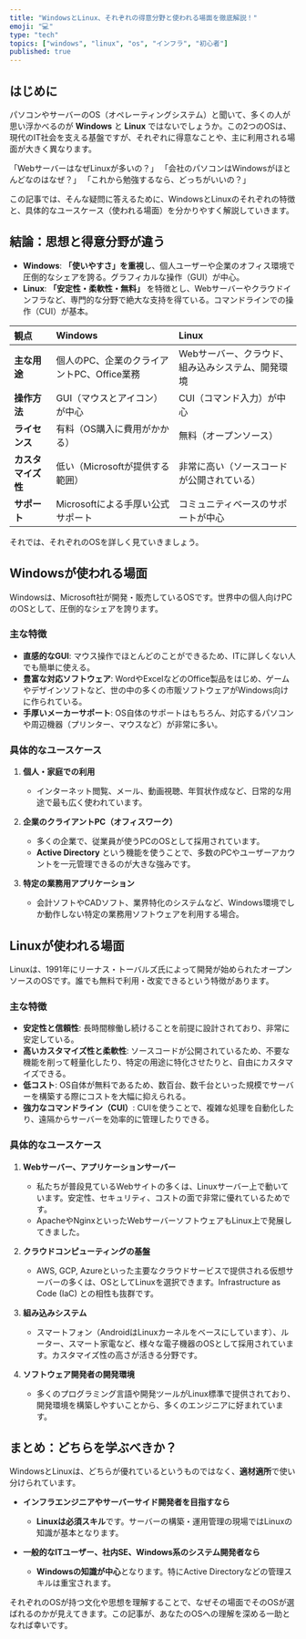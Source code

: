 ```yaml
---
title: "WindowsとLinux、それぞれの得意分野と使われる場面を徹底解説！"
emoji: "💻"
type: "tech"
topics: ["windows", "linux", "os", "インフラ", "初心者"]
published: true
---
```


## はじめに

パソコンやサーバーのOS（オペレーティングシステム）と聞いて、多くの人が思い浮かべるのが **Windows** と **Linux** ではないでしょうか。この2つのOSは、現代のIT社会を支える基盤ですが、それぞれに得意なことや、主に利用される場面が大きく異なります。

「WebサーバーはなぜLinuxが多いの？」
「会社のパソコンはWindowsがほとんどなのはなぜ？」
「これから勉強するなら、どっちがいいの？」

この記事では、そんな疑問に答えるために、WindowsとLinuxのそれぞれの特徴と、具体的なユースケース（使われる場面）を分かりやすく解説していきます。

## 結論：思想と得意分野が違う

- **Windows**: **「使いやすさ」を重視**し、個人ユーザーや企業のオフィス環境で圧倒的なシェアを誇る。グラフィカルな操作（GUI）が中心。
- **Linux**: **「安定性・柔軟性・無料」** を特徴とし、Webサーバーやクラウドインフラなど、専門的な分野で絶大な支持を得ている。コマンドラインでの操作（CUI）が基本。

| 観点 | Windows | Linux |
| :--- | :--- | :--- |
| **主な用途** | 個人のPC、企業のクライアントPC、Office業務 | Webサーバー、クラウド、組み込みシステム、開発環境 |
| **操作方法** | GUI（マウスとアイコン）が中心 | CUI（コマンド入力）が中心 |
| **ライセンス** | 有料（OS購入に費用がかかる） | 無料（オープンソース） |
| **カスタマイズ性** | 低い（Microsoftが提供する範囲） | 非常に高い（ソースコードが公開されている） |
| **サポート** | Microsoftによる手厚い公式サポート | コミュニティベースのサポートが中心 |

それでは、それぞれのOSを詳しく見ていきましょう。

## Windowsが使われる場面

Windowsは、Microsoft社が開発・販売しているOSです。世界中の個人向けPCのOSとして、圧倒的なシェアを誇ります。

### 主な特徴
- **直感的なGUI**: マウス操作でほとんどのことができるため、ITに詳しくない人でも簡単に使える。
- **豊富な対応ソフトウェア**: WordやExcelなどのOffice製品をはじめ、ゲームやデザインソフトなど、世の中の多くの市販ソフトウェアがWindows向けに作られている。
- **手厚いメーカーサポート**: OS自体のサポートはもちろん、対応するパソコンや周辺機器（プリンター、マウスなど）が非常に多い。

### 具体的なユースケース

1.  **個人・家庭での利用**
    - インターネット閲覧、メール、動画視聴、年賀状作成など、日常的な用途で最も広く使われています。

2.  **企業のクライアントPC（オフィスワーク）**
    - 多くの企業で、従業員が使うPCのOSとして採用されています。
    - **Active Directory** という機能を使うことで、多数のPCやユーザーアカウントを一元管理できるのが大きな強みです。

3.  **特定の業務用アプリケーション**
    - 会計ソフトやCADソフト、業界特化のシステムなど、Windows環境でしか動作しない特定の業務用ソフトウェアを利用する場合。

## Linuxが使われる場面

Linuxは、1991年にリーナス・トーバルズ氏によって開発が始められたオープンソースのOSです。誰でも無料で利用・改変できるという特徴があります。

### 主な特徴
- **安定性と信頼性**: 長時間稼働し続けることを前提に設計されており、非常に安定している。
- **高いカスタマイズ性と柔軟性**: ソースコードが公開されているため、不要な機能を削って軽量化したり、特定の用途に特化させたりと、自由にカスタマイズできる。
- **低コスト**: OS自体が無料であるため、数百台、数千台といった規模でサーバーを構築する際にコストを大幅に抑えられる。
- **強力なコマンドライン（CUI）**: CUIを使うことで、複雑な処理を自動化したり、遠隔からサーバーを効率的に管理したりできる。

### 具体的なユースケース

1.  **Webサーバー、アプリケーションサーバー**
    - 私たちが普段見ているWebサイトの多くは、Linuxサーバー上で動いています。安定性、セキュリティ、コストの面で非常に優れているためです。
    - ApacheやNginxといったWebサーバーソフトウェアもLinux上で発展してきました。

2.  **クラウドコンピューティングの基盤**
    - AWS, GCP, Azureといった主要なクラウドサービスで提供される仮想サーバーの多くは、OSとしてLinuxを選択できます。Infrastructure as Code (IaC) との相性も抜群です。

3.  **組み込みシステム**
    - スマートフォン（AndroidはLinuxカーネルをベースにしています）、ルーター、スマート家電など、様々な電子機器のOSとして採用されています。カスタマイズ性の高さが活きる分野です。

4.  **ソフトウェア開発者の開発環境**
    - 多くのプログラミング言語や開発ツールがLinux標準で提供されており、開発環境を構築しやすいことから、多くのエンジニアに好まれています。

## まとめ：どちらを学ぶべきか？

WindowsとLinuxは、どちらが優れているというものではなく、**適材適所**で使い分けられています。

- **インフラエンジニアやサーバーサイド開発者を目指すなら**
  - **Linuxは必須スキル**です。サーバーの構築・運用管理の現場ではLinuxの知識が基本となります。

- **一般的なITユーザー、社内SE、Windows系のシステム開発者なら**
  - **Windowsの知識が中心**となります。特にActive Directoryなどの管理スキルは重宝されます。

それぞれのOSが持つ文化や思想を理解することで、なぜその場面でそのOSが選ばれるのかが見えてきます。この記事が、あなたのOSへの理解を深める一助となれば幸いです。
